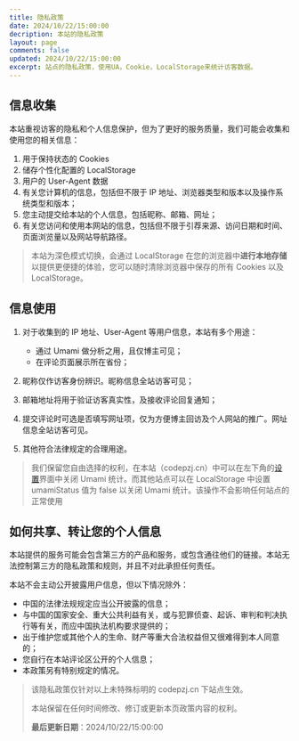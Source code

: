 ```yaml
---
title: 隐私政策
date: 2024/10/22/15:00:00
decription: 本站的隐私政策
layout: page
comments: false
updated: 2024/10/22/15:00:00
excerpt: 站点的隐私政策，使用UA，Cookie，LocalStorage来统计访客数据。
---
```


## 信息收集

本站重视访客的隐私和个人信息保护，但为了更好的服务质量，我们可能会收集和使用您的相关信息：

1. 用于保持状态的 Cookies
2. 储存个性化配置的 LocalStorage
3. 用户的 User-Agent 数据
4. 有关您计算机的信息，包括但不限于 IP 地址、浏览器类型和版本以及操作系统类型和版本；
5. 您主动提交给本站的个人信息，包括昵称、邮箱、网址；
6. 有关您访问和使用本网站的信息，包括但不限于引荐来源、访问日期和时间、页面浏览量以及网站导航路径。

> 本站为深色模式切换，会通过 LocalStorage 在您的浏览器中**进行本地存储**以提供更便捷的体验，您可以随时清除浏览器中保存的所有 Cookies 以及 LocalStorage。

## 信息使用

1. 对于收集到的 IP 地址、User-Agent 等用户信息，本站有多个用途：

   - 通过 Umami 做分析之用，且仅博主可见；
   - 在评论页面展示所在省份；

2. 昵称仅作访客身份辨识。昵称信息全站访客可见；
3. 邮箱地址将用于验证访客真实性，及接收评论回复通知；
4. 提交评论时可选是否填写网址项，仅为方便博主回访及个人网站的推广。网址信息全站访客可见。
5. 其他符合法律规定的合理用途。

> 我们保留您自由选择的权利，在本站（codepzj.cn）中可以在左下角的[设置](/settings/)界面中关闭 Umami 统计。而其他站点可以在 LocalStorage 中设置 umamiStatus 值为 false 以关闭 Umami 统计。该操作不会影响任何站点的正常使用

## 如何共享、转让您的个人信息

本站提供的服务可能会包含第三方的产品和服务，或包含通往他们的链接。本站无法控制第三方的隐私政策和规则，并且不对此承担任何责任。

本站不会主动公开披露用户信息，但以下情况除外：

- 中国的法律法规规定应当公开披露的信息；
- 与中国的国家安全、重大公共利益有关，或与犯罪侦查、起诉、审判和判决执行等有关，而应中国执法机构要求提供的；
- 出于维护您或其他个人的生命、财产等重大合法权益但又很难得到本人同意的；
- 您自行在本站评论区公开的个人信息；
- 本政策另有特别规定的情况。

> 该隐私政策仅针对以上未特殊标明的 codepzj.cn 下站点生效。
>
> 本站保留在任何时间修改、修订或更新本页政策内容的权利。
>
> **最后更新日期**：2024/10/22/15:00:00
